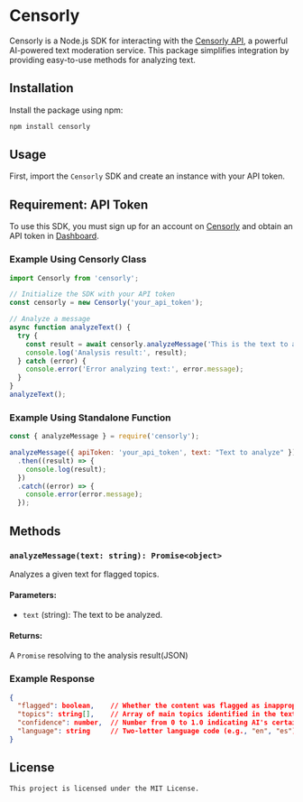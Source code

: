 # Censorly

Censorly is a Node.js SDK for interacting with the [Censorly API](https://censorly.dev/), a powerful AI-powered text moderation service. This package simplifies integration by providing easy-to-use methods for analyzing text.

## Installation

Install the package using npm:

```bash
npm install censorly
```

## Usage

First, import the `Censorly` SDK and create an instance with your API token.

## Requirement: API Token
To use this SDK, you must sign up for an account on [Censorly](https://censorly.dev/) and obtain an API token in [Dashboard](https://censorly.dev/dashboard).


### Example Using Censorly Class

```javascript
import Censorly from 'censorly';

// Initialize the SDK with your API token
const censorly = new Censorly('your_api_token');

// Analyze a message
async function analyzeText() {
  try {
    const result = await censorly.analyzeMessage('This is the text to analyze.');
    console.log('Analysis result:', result);
  } catch (error) {
    console.error('Error analyzing text:', error.message);
  }
}
analyzeText();
```

### Example Using Standalone Function
```Javascript
const { analyzeMessage } = require('censorly');

analyzeMessage({ apiToken: 'your_api_token', text: "Text to analyze" }) // Must be a valid Object
  .then((result) => {
    console.log(result);
  })
  .catch((error) => {
    console.error(error.message);
  });

```

## Methods

### `analyzeMessage(text: string): Promise<object>`

Analyzes a given text for flagged topics.

#### Parameters:
- `text` (string): The text to be analyzed.

#### Returns:
A `Promise` resolving to the analysis result(JSON)

### Example Response

```json
{
  "flagged": boolean,    // Whether the content was flagged as inappropriate
  "topics": string[],    // Array of main topics identified in the text
  "confidence": number,  // Number from 0 to 1.0 indicating AI's certainty
  "language": string     // Two-letter language code (e.g., "en", "es") or "Unknown"
}
```

## License
```
This project is licensed under the MIT License.
```
